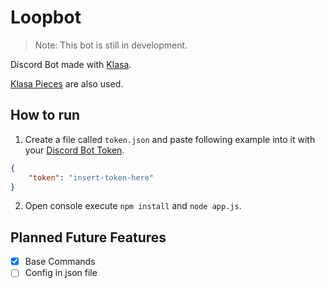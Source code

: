 # Loopbot

> Note: This bot is still in development.

Discord Bot made with [Klasa](https://github.com/dirigeants/klasa).

[Klasa Pieces](https://github.com/dirigeants/klasa-pieces) are also used.

## How to run

1. Create a file called ``token.json`` and paste following example into it with your [Discord Bot Token](https://github.com/reactiflux/discord-irc/wiki/Creating-a-discord-bot-&-getting-a-token "How to get a Token.").

```json
{
    "token": "insert-token-here"
}
```

2. Open console execute ``npm install`` and ``node app.js``.

## Planned Future Features

- [x] Base Commands
- [ ] Config in json file

